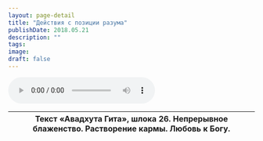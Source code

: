 ```yaml
---
layout: page-detail
title: "Действия с позиции разума"
publishDate: 2018.05.21
description: ""
tags:
image:
draft: false
---
```


<audio title="2018.05.21 - Действия с позиции разума.mp3" src="/upload/iblock/eb2/eb2d094343aee690c8b178ed8d0d5a20.mp3" controls=""></audio>

| Текст «Авадхута Гита», шлока 26\. Непрерывное блаженство. Растворение кармы. Любовь к Богу. |
| ------------------------------------------------------------------------------------------- |

  
